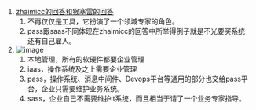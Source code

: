 1. [zhaimicc的回答和猴塞雷的回答](https://www.zhihu.com/question/35087138)             
    1. 不再仅仅是工具，它扮演了一个领域专家的角色。        
    1. pass跟saas不同体现在zhaimicc的回答中所举得例子就是不光要买系统还有自己雇人。      
2. ![image](https://user-images.githubusercontent.com/12959356/148679542-78eaebfd-2985-4c66-809f-fb229657dd27.png)    
    1. 本地管理，所有的软硬件都要企业管理      
    2. iaas，操作系统及之上需要企业管理      
    3. pass，操作系统、消息中间件、Devops平台等通用的部分也交给pass平台，企业只需要维护业务系统。     
    4. sass，企业自己不需要维护it系统，而且相当于请了一个业务专家指导。   

